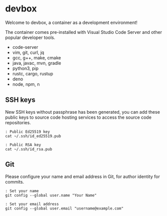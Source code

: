 # devbox

Welcome to devbox, a container as a development environment!

The container comes pre-installed with Visual Studio Code Server and other popular developer tools.

- code-server
- vim, git, curl, jq
- gcc, g++, make, cmake
- java, javac, mvn, gradle
- python3, pip
- rustc, cargo, rustup
- deno
- node, npm, n

## SSH keys

New SSH keys without passphrase has been generated, you can add these public keys to source code hosting services to access the source code repositories.

```
: Public Ed25519 key
cat ~/.ssh/id_ed25519.pub
```

```
: Public RSA key
cat ~/.ssh/id_rsa.pub
```

## Git

Please configure your name and email address in Git, for author identity for commits.

```
: Set your name
git config --global user.name "Your Name"
```

```
: Set your email address
git config --global user.email "username@example.com"
```
